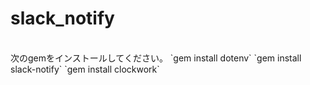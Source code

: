 # slack_notify
<br>
次のgemをインストールしてください。
`gem install dotenv`
`gem install slack-notify`
`gem install clockwork`
